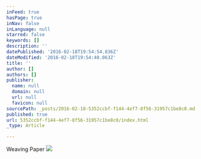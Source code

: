 ```yaml
---
inFeed: true
hasPage: true
inNav: false
inLanguage: null
starred: false
keywords: []
description: ''
datePublished: '2016-02-18T19:54:54.836Z'
dateModified: '2016-02-18T19:54:40.063Z'
title: ''
author: []
authors: []
publisher:
  name: null
  domain: null
  url: null
  favicon: null
sourcePath: _posts/2016-02-18-5352ccbf-f144-4ef7-8f56-31957c1be8c0.md
published: true
url: 5352ccbf-f144-4ef7-8f56-31957c1be8c0/index.html
_type: Article

---
```

Weaving Paper
![](https://the-grid-user-content.s3-us-west-2.amazonaws.com/3cae00b7-cc9d-4c9d-9177-1485d85f57ef.jpg)